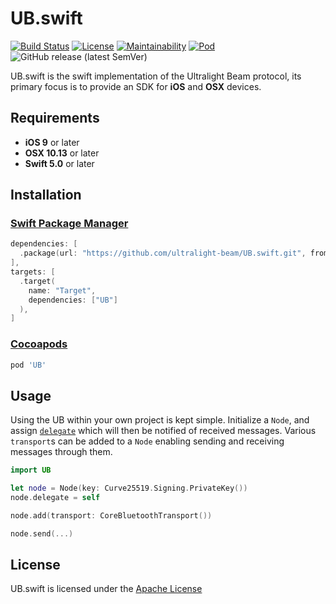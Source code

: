 # UB.swift

[![Build Status](https://travis-ci.com/ultralight-beam/UB.swift.svg?branch=master)](https://travis-ci.com/ultralight-beam/UB.swift) 
[![License](https://img.shields.io/github/license/ultralight-beam/UB.swift.svg)](LICENSE)
[![Maintainability](https://api.codeclimate.com/v1/badges/25933a4b71183e31a899/maintainability)](https://codeclimate.com/github/ultralight-beam/UB.swift/maintainability)
[![Pod](https://img.shields.io/cocoapods/v/UB)](https://cocoapods.org/pods/UB)
![GitHub release (latest SemVer)](https://img.shields.io/github/v/release/ultralight-beam/UB.swift?include_prereleases)

UB.swift is the swift implementation of the Ultralight Beam protocol, its primary focus is to provide an SDK for **iOS** and **OSX** devices.

## Requirements

- **iOS 9** or later
- **OSX 10.13** or later
- **Swift 5.0** or later

## Installation

### [Swift Package Manager](https://swift.org/package-manager/)

```swift
dependencies: [
  .package(url: "https://github.com/ultralight-beam/UB.swift.git", from("0.1.0")),
],
targets: [
  .target(
    name: "Target",
    dependencies: ["UB"]
  ),
]
```

### [Cocoapods](https://cocoapods.org/pods/UB)

```ruby
pod 'UB'
```

## Usage

Using the UB within your own project is kept simple. Initialize a `Node`, and assign [`delegate`](https://swift.ultralightbeam.io/Protocols/NodeDelegate.html) which will then be notified of received messages. Various `transport`s can be added to a `Node` enabling sending and receiving messages through them.

```swift
import UB

let node = Node(key: Curve25519.Signing.PrivateKey())
node.delegate = self

node.add(transport: CoreBluetoothTransport())

node.send(...)
```

<!--
## Developing
@todo
-->

## License

UB.swift is licensed under the [Apache License](LICENSE)
